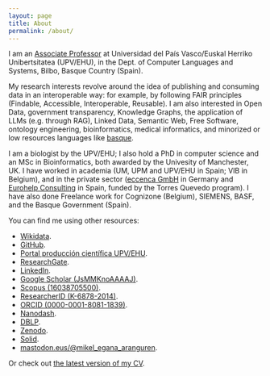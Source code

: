 ```yaml
---
layout: page
title: About
permalink: /about/
---
```


I am an <a href="http://go.ehu.eus/mikel-egana-aranguren">Associate Professor</a> at Universidad del País Vasco/Euskal Herriko Unibertsitatea (UPV/EHU), in the Dept. of Computer Languages and Systems, Bilbo, Basque Country (Spain).

My research interests revolve around the idea of publishing and consuming data in an interoperable way: for example, by following FAIR principles (Findable, Accessible, Interoperable, Reusable). I am also interested in Open Data, government transparency, Knowledge Graphs, the application of LLMs (e.g. through RAG), Linked Data, Semantic Web, Free Software, ontology engineering, bioinformatics, medical informatics, and minorized or low resources languages like <a href="https://en.wikipedia.org/wiki/Basque_language">basque</a>.

I am a biologist by the UPV/EHU; I also hold a PhD in computer science and an MSc in Bioinformatics, both awarded by the Univesity of Manchester, UK. I have worked in academia (UM, UPM and UPV/EHU in Spain; VIB in Belgium), and in the private sector ([eccenca GmbH](https://eccenca.com) in Germany and [Eurohelp Consulting](https://eurohelp.es/) in Spain, funded by the Torres Quevedo program). I have also done Freelance work for Cognizone (Belgium), SIEMENS, BASF, and the Basque Government (Spain).

You can find me using other resources:

* [Wikidata](https://www.wikidata.org/wiki/Q84817560).
* [GitHub](http://github.com/mikel-egana-aranguren).
* [Portal producción científica UPV/EHU](https://ekoizpen-zientifikoa.ehu.eus/investigadores/125962/detalle).
* [ResearchGate](http://www.researchgate.net/profile/Mikel_Egana).
* [LinkedIn](https://www.linkedin.com/).
* [Google Scholar (JsMMKnoAAAAJ)](http://scholar.google.com/citations?user=JsMMKnoAAAAJ).
* [Scopus (16038705500)](http://www.scopus.com/authid/detail.url?authorId=16038705500).
* [ResearcherID (K-6878-2014)](http://www.researcherid.com/rid/K-6878-2014).
* [ORCID (0000-0001-8081-1839)](http://orcid.org/0000-0001-8081-1839).
* [Nanodash](https://nanodash.petapico.org/user?26&id=https://orcid.org/0000-0001-8081-1839).
* [DBLP](http://www.informatik.uni-trier.de/~ley/pers/hd/a/Aranguren:Mikel_Ega=ntilde=a).
* [Zenodo](https://zenodo.org/search?q=metadata.creators.person_or_org.name%3A%22Mikel%20Ega%C3%B1a%20Aranguren%22&l=list&p=1&s=10&sort=bestmatch).
* [Solid](https://mikeleganaaranguren.inrupt.net/).
*  <a rel="me" href="https://mastodon.eus/@mikel_egana_aranguren">mastodon.eus/@mikel_egana_aranguren</a>.

Or check out [the latest version of my CV](https://github.com/mikel-egana-aranguren/cv/raw/master/mikel_egana_aranguren_cv.pdf).